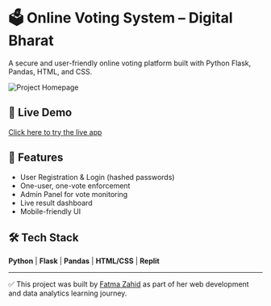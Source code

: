 # 🗳️ Online Voting System – Digital Bharat

A secure and user-friendly online voting platform built with Python Flask, Pandas, HTML, and CSS.

![Project Homepage](![voting_homepage](https://github.com/user-attachments/assets/d5d079b5-2d95-4f77-b428-61e23362e124))

## 🔗 Live Demo
[Click here to try the live app](https://891c816b-7652-4ee0-98d9-c864fc90392e-00-2uik97z5370nc.pike.replit.dev)

## 🚀 Features
- User Registration & Login (hashed passwords)
- One-user, one-vote enforcement
- Admin Panel for vote monitoring
- Live result dashboard
- Mobile-friendly UI

## 🛠️ Tech Stack
**Python** | **Flask** | **Pandas** | **HTML/CSS** | **Replit**

---

✅ This project was built by [Fatma Zahid](https://www.linkedin.com/in/fatma-zahid-2164bb30b/) as part of her web development and data analytics learning journey.
